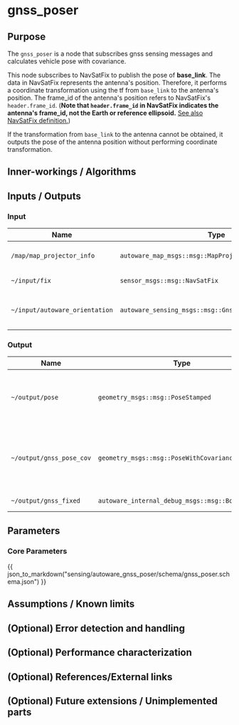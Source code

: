 # gnss_poser

## Purpose

The `gnss_poser` is a node that subscribes gnss sensing messages and calculates vehicle pose with covariance.

This node subscribes to NavSatFix to publish the pose of **base_link**. The data in NavSatFix represents the antenna's position. Therefore, it performs a coordinate transformation using the tf from `base_link` to the antenna's position. The frame_id of the antenna's position refers to NavSatFix's `header.frame_id`.
(**Note that `header.frame_id` in NavSatFix indicates the antenna's frame_id, not the Earth or reference ellipsoid.** [See also NavSatFix definition.](https://docs.ros.org/en/noetic/api/sensor_msgs/html/msg/NavSatFix.html))

If the transformation from `base_link` to the antenna cannot be obtained, it outputs the pose of the antenna position without performing coordinate transformation.

## Inner-workings / Algorithms

## Inputs / Outputs

### Input

| Name                           | Type                                                    | Description                                                                                                                    |
| ------------------------------ | ------------------------------------------------------- | ------------------------------------------------------------------------------------------------------------------------------ |
| `/map/map_projector_info`      | `autoware_map_msgs::msg::MapProjectorInfo`              | map projection info                                                                                                            |
| `~/input/fix`                  | `sensor_msgs::msg::NavSatFix`                           | gnss status message                                                                                                            |
| `~/input/autoware_orientation` | `autoware_sensing_msgs::msg::GnssInsOrientationStamped` | orientation [click here for more details](https://github.com/autowarefoundation/autoware_msgs/tree/main/autoware_sensing_msgs) |

### Output

| Name                     | Type                                             | Description                                                    |
| ------------------------ | ------------------------------------------------ | -------------------------------------------------------------- |
| `~/output/pose`          | `geometry_msgs::msg::PoseStamped`                | vehicle pose calculated from gnss sensing data                 |
| `~/output/gnss_pose_cov` | `geometry_msgs::msg::PoseWithCovarianceStamped`  | vehicle pose with covariance calculated from gnss sensing data |
| `~/output/gnss_fixed`    | `autoware_internal_debug_msgs::msg::BoolStamped` | gnss fix status                                                |

## Parameters

### Core Parameters

{{ json_to_markdown("sensing/autoware_gnss_poser/schema/gnss_poser.schema.json") }}

## Assumptions / Known limits

## (Optional) Error detection and handling

## (Optional) Performance characterization

## (Optional) References/External links

## (Optional) Future extensions / Unimplemented parts
